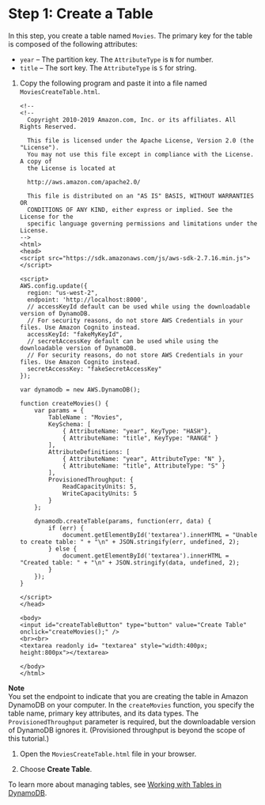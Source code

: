 # Step 1: Create a Table<a name="GettingStarted.Js.01"></a>

In this step, you create a table named `Movies`\. The primary key for the table is composed of the following attributes:
+ `year` – The partition key\. The `AttributeType` is `N` for number\.
+ `title` – The sort key\. The `AttributeType` is `S` for string\.

1. Copy the following program and paste it into a file named `MoviesCreateTable.html`\.

   ```
   <!--
   <!-- 
     Copyright 2010-2019 Amazon.com, Inc. or its affiliates. All Rights Reserved.
    
     This file is licensed under the Apache License, Version 2.0 (the "License").
     You may not use this file except in compliance with the License. A copy of
     the License is located at
    
     http://aws.amazon.com/apache2.0/
    
     This file is distributed on an "AS IS" BASIS, WITHOUT WARRANTIES OR
     CONDITIONS OF ANY KIND, either express or implied. See the License for the
     specific language governing permissions and limitations under the License.
   -->
   <html>
   <head>
   <script src="https://sdk.amazonaws.com/js/aws-sdk-2.7.16.min.js"></script>
   
   <script>
   AWS.config.update({
     region: "us-west-2",
     endpoint: 'http://localhost:8000',
     // accessKeyId default can be used while using the downloadable version of DynamoDB. 
     // For security reasons, do not store AWS Credentials in your files. Use Amazon Cognito instead.
     accessKeyId: "fakeMyKeyId",
     // secretAccessKey default can be used while using the downloadable version of DynamoDB. 
     // For security reasons, do not store AWS Credentials in your files. Use Amazon Cognito instead.
     secretAccessKey: "fakeSecretAccessKey"
   });
   
   var dynamodb = new AWS.DynamoDB();
   
   function createMovies() {
       var params = {
           TableName : "Movies",
           KeySchema: [
               { AttributeName: "year", KeyType: "HASH"},
               { AttributeName: "title", KeyType: "RANGE" }
           ],
           AttributeDefinitions: [
               { AttributeName: "year", AttributeType: "N" },
               { AttributeName: "title", AttributeType: "S" }
           ],
           ProvisionedThroughput: {
               ReadCapacityUnits: 5,
               WriteCapacityUnits: 5
           }
       };
   
       dynamodb.createTable(params, function(err, data) {
           if (err) {
               document.getElementById('textarea').innerHTML = "Unable to create table: " + "\n" + JSON.stringify(err, undefined, 2);
           } else {
               document.getElementById('textarea').innerHTML = "Created table: " + "\n" + JSON.stringify(data, undefined, 2);
           }
       });
   }
   
   </script>
   </head>
   
   <body>
   <input id="createTableButton" type="button" value="Create Table" onclick="createMovies();" />
   <br><br>
   <textarea readonly id= "textarea" style="width:400px; height:800px"></textarea>
   
   </body>
   </html>
   ```
**Note**  
You set the endpoint to indicate that you are creating the table in Amazon DynamoDB on your computer\.
In the `createMovies` function, you specify the table name, primary key attributes, and its data types\.
The `ProvisionedThroughput` parameter is required, but the downloadable version of DynamoDB ignores it\. \(Provisioned throughput is beyond the scope of this tutorial\.\)

1. Open the `MoviesCreateTable.html` file in your browser\.

1. Choose **Create Table**\.

To learn more about managing tables, see [Working with Tables in DynamoDB](WorkingWithTables.md)\.